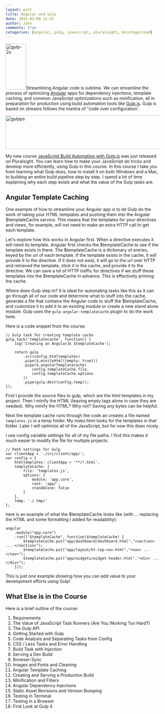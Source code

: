 ```yaml
---
layout: post
title: Angular and Gulp
date: 2015-02-09 12:31
author: John
comments: true
categories: [angular, gulp, javascript, pluralsight, Uncategorized]
---
```

<img src="/wp-content/uploads/2014/11/gulp-2x-134x300.png" alt="gulp-2x" width="67" height="150" class="alignleft size-medium wp-image-52431" />Streamlining Angular code is sublime. We can streamline the process of optimizing <a href="http://angularjs.org">Angular</a> apps for dependency injections, template caching, and common JavaScript optimizations such as minification, all in preparation for production using build automation tools like <a href="http://gulpjs.com">Gulp.js</a>. Gulp is based on streams follows the mantra of "code over configuration'.

<a href="http://jpapa.me/gulpps"><img src="/wp-content/uploads/2015/02/gulpps-600x110.png" alt="gulpps" width="600" height="110" class="aligncenter size-large wp-image-57601" /></a>

My new course <a href="http://jpapa.me/gulpps">JavaScript Build Automation with Gulp.js</a> was just released on Pluralsight. You can learn how to make your JavaScript do tricks and develop more efficiently, using Gulp in this course. In this course I take you from learning what Gulp does, how to install it on both Windows and a Mac, to building an entire build pipeline step by step. I spend a lot of time explaining why each step exists and what the value of the Gulp tasks are.

<h2>Angular Template Caching</h2>

One example of how to streamline your Angular app is to let Gulp do the work of taking your HTML templates and pushing them into the Angular $templateCache service. This means that the templates for your directives and views, for example, will not need to make an extra HTTP call to get each template.

Let's explore how this works in Angular first. When a directive executes it will need its template. Angular first checks the $templateCache to see if the template exists in there. The $templateCache is a dictionary of entries, keyed by the url of each template. If the template exists in the cache, it will provide it to the directive. If it does not exist, it will go to the url over HTTP and retrieved the template, stick it in the cache, and provide it to the directive. We can save a lot of HTTP traffic for directives if we stuff these templates into the $templateCache in advance. This is effectively priming the cache.

Where does Gulp step in? It is ideal for automating tasks like this as it can go through all of our code and determine what to stuff into the cache, generate a file that contains the Angular code to stuff the $templateCache, and customize it to add it to an existing module or create a new stand alone module. Gulp uses the <code>gulp-angular-templatecache</code> plugin to do the work here.

Here is a code snippet from the course:

<pre><code class="javascript">// Gulp task for creating template cache
gulp.task('templatecache', function() {
    log('Creating an AngularJS $templateCache');

    return gulp
        .src(config.htmltemplates)
        .pipe($.minifyHtml({empty: true}))
        .pipe($.angularTemplatecache(
            config.templateCache.file,
            config.templateCache.options
        ))
        .pipe(gulp.dest(config.temp));
});
</code></pre>

First I provide the source files to gulp, which are the html templates in my project. Then I minify the HTML (leaving empty tags alone in case they are needed). Why minify the HTML? Why not? Saving any bytes can be helpful.

Next the template cache runs through the code an creates a file named <code>templates.js</code> in a temp folder. My index.html looks for the templates in that folder. Later I will optimize all of the JavaScript, but for now this does nicely.

I use config variable settings for all of my file paths. I find this makes it much easier to modify the file for multiple projects.

<pre><code class="javascript">// Path settings for Gulp
var clientApp = './src/client/app/';
var config = {
    htmltemplates: clientApp + '**/*.html',
    templateCache: {
        file: 'templates.js',
        options: {
            module: 'app.core',
            root: 'app/',
            standAlone: false
        }
    },
    temp: './.tmp/'
};
</code></pre>

here is an example of what the $templateCache looks like (with ... replacing the HTML and some formatting I added for readability):

<pre><code class="javascript">angular
    .module("app.core")
    .run(["$templateCache", function($templateCache) {
        $templateCache.put("app/dashboard/dashboard.html","&lt;section&gt; ... &lt;/section&gt;");
        $templateCache.put("app/layout/ht-top-nav.html","&lt;nav&gt; ... &lt;/nav&gt;");
        $templateCache.put("app/widgets/widget-header.html","&lt;div&gt; ... &lt;/div&gt;");
    }]);
</code></pre>

This is just one example showing how you can add value to your development efforts using Gulp!

<h2>What Else is in the Course</h2>

Here is a brief outline of the course:

<ol>
<li>Requirements</li>
<li>The Value of JavaScript Task Runners (Are You Working Too Hard?)</li>
<li>The Gulp API</li>
<li>Getting Started with Gulp</li>
<li>Code Analysis and Separating Tasks from Config</li>
<li>CSS / Less Tasks and Error Handling</li>
<li>Build Task with Injection</li>
<li>Serving a Dev Build</li>
<li>Browser-Sync</li>
<li>Images and Fonts and Cleaning</li>
<li>Angular Template Caching</li>
<li>Creating and Serving a Production Build</li>
<li>Minification and Filters</li>
<li>Angular Dependency Injections</li>
<li>Static Asset Revisions and Version Bumping</li>
<li>Testing in Terminal</li>
<li>Testing in a Browser</li>
<li>First Look at Gulp 4</li>
</ol>
